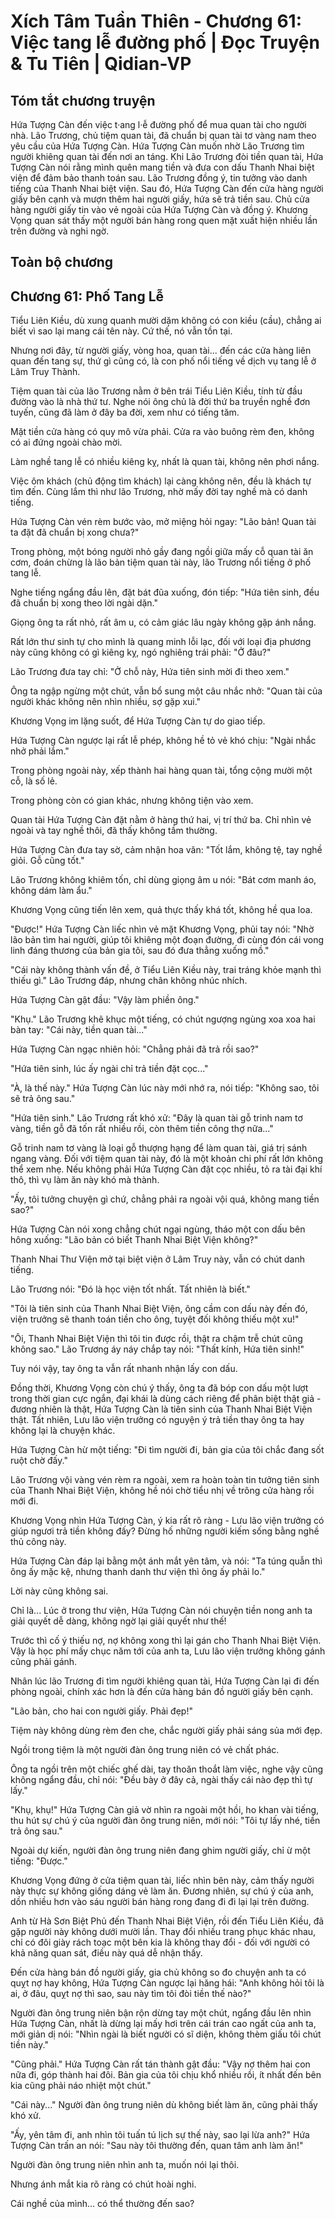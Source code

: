 # Xích Tâm Tuần Thiên - Chương 61: Việc tang lễ đường phố | Đọc Truyện & Tu Tiên | Qidian-VP



## Tóm tắt chương truyện

Hứa Tượng Càn đến việc t·ang l·ễ đường phố để mua quan tài cho người nhà. Lão Trương, chủ tiệm quan tài, đã chuẩn bị quan tài tơ vàng nam theo yêu cầu của Hứa Tượng Càn. Hứa Tượng Càn muốn nhờ Lão Trương tìm người khiêng quan tài đến nơi an táng. Khi Lão Trương đòi tiền quan tài, Hứa Tượng Càn nói rằng mình quên mang tiền và đưa con dấu Thanh Nhai biệt viện để đảm bảo thanh toán sau. Lão Trương đồng ý, tin tưởng vào danh tiếng của Thanh Nhai biệt viện. Sau đó, Hứa Tượng Càn đến cửa hàng người giấy bên cạnh và mượn thêm hai người giấy, hứa sẽ trả tiền sau. Chủ cửa hàng người giấy tin vào vẻ ngoài của Hứa Tượng Càn và đồng ý. Khương Vọng quan sát thấy một người bán hàng rong quen mặt xuất hiện nhiều lần trên đường và nghi ngờ.


## Toàn bộ chương

## Chương 61: Phố Tang Lễ

Tiểu Liên Kiều, dù xung quanh mười dặm không có con kiều (cầu), chẳng ai biết vì sao lại mang cái tên này. Cứ thế, nó vẫn tồn tại.

Nhưng nơi đây, từ người giấy, vòng hoa, quan tài... đến các cửa hàng liên quan đến tang sự, thứ gì cũng có, là con phố nổi tiếng về dịch vụ tang lễ ở Lâm Truy Thành.

Tiệm quan tài của lão Trương nằm ở bên trái Tiểu Liên Kiều, tính từ đầu đường vào là nhà thứ tư. Nghe nói ông chủ là đời thứ ba truyền nghề đơn tuyến, cũng đã làm ở đây ba đời, xem như có tiếng tăm.

Mặt tiền cửa hàng có quy mô vừa phải. Cửa ra vào buông rèm đen, không có ai đứng ngoài chào mời.

Làm nghề tang lễ có nhiều kiêng kỵ, nhất là quan tài, không nên phơi nắng.

Việc ôm khách (chủ động tìm khách) lại càng không nên, đều là khách tự tìm đến. Cùng lắm thì như lão Trương, nhờ mấy đời tay nghề mà có danh tiếng.

Hứa Tượng Càn vén rèm bước vào, mở miệng hỏi ngay: "Lão bản! Quan tài ta đặt đã chuẩn bị xong chưa?"

Trong phòng, một bóng người nhỏ gầy đang ngồi giữa mấy cỗ quan tài ăn cơm, đoán chừng là lão bản tiệm quan tài này, lão Trương nổi tiếng ở phố tang lễ.

Nghe tiếng ngẩng đầu lên, đặt bát đũa xuống, đón tiếp: "Hứa tiên sinh, đều đã chuẩn bị xong theo lời ngài dặn."

Giọng ông ta rất nhỏ, rất âm u, có cảm giác lâu ngày không gặp ánh nắng.

Rất lớn thư sinh tự cho mình là quang minh lỗi lạc, đối với loại địa phương này cũng không có gì kiêng kỵ, ngó nghiêng trái phải: "Ở đâu?"

Lão Trương đưa tay chỉ: "Ở chỗ này, Hứa tiên sinh mời đi theo xem."

Ông ta ngập ngừng một chút, vẫn bổ sung một câu nhắc nhở: "Quan tài của người khác không nên nhìn nhiều, sợ gặp xui."

Khương Vọng im lặng suốt, để Hứa Tượng Càn tự do giao tiếp.

Hứa Tượng Càn ngược lại rất lễ phép, không hề tỏ vẻ khó chịu: "Ngài nhắc nhở phải lắm."

Trong phòng ngoài này, xếp thành hai hàng quan tài, tổng cộng mười một cỗ, là số lẻ.

Trong phòng còn có gian khác, nhưng không tiện vào xem.

Quan tài Hứa Tượng Càn đặt nằm ở hàng thứ hai, vị trí thứ ba. Chỉ nhìn vẻ ngoài và tay nghề thôi, đã thấy không tầm thường.

Hứa Tượng Càn đưa tay sờ, cảm nhận hoa văn: "Tốt lắm, không tệ, tay nghề giỏi. Gỗ cũng tốt."

Lão Trương không khiêm tốn, chỉ dùng giọng âm u nói: "Bát cơm manh áo, không dám làm ẩu."

Khương Vọng cũng tiến lên xem, quả thực thấy khá tốt, không hề qua loa.

"Được!" Hứa Tượng Càn liếc nhìn vẻ mặt Khương Vọng, phủi tay nói: "Nhờ lão bản tìm hai người, giúp tôi khiêng một đoạn đường, đi cùng đón cái vong linh đáng thương của bản gia tôi, sau đó đưa thẳng xuống mồ."

"Cái này không thành vấn đề, ở Tiểu Liên Kiều này, trai tráng khỏe mạnh thì thiếu gì." Lão Trương đáp, nhưng chân không nhúc nhích.

Hứa Tượng Càn gật đầu: "Vậy làm phiền ông."

"Khụ." Lão Trương khẽ khục một tiếng, có chút ngượng ngùng xoa xoa hai bàn tay: "Cái này, tiền quan tài..."

Hứa Tượng Càn ngạc nhiên hỏi: "Chẳng phải đã trả rồi sao?"

"Hứa tiên sinh, lúc ấy ngài chỉ trả tiền đặt cọc..."

"À, là thế này." Hứa Tượng Càn lúc này mới nhớ ra, nói tiếp: "Không sao, tôi sẽ trả ông sau."

"Hứa tiên sinh." Lão Trương rất khó xử: "Đây là quan tài gỗ trinh nam tơ vàng, tiền gỗ đã tốn rất nhiều rồi, còn thêm tiền công thợ nữa..."

Gỗ trinh nam tơ vàng là loại gỗ thượng hạng để làm quan tài, giá trị sánh ngang vàng. Đối với tiệm quan tài này, đó là một khoản chi phí rất lớn không thể xem nhẹ. Nếu không phải Hứa Tượng Càn đặt cọc nhiều, tỏ ra tài đại khí thô, thì vụ làm ăn này khó mà thành.

"Ấy, tôi tưởng chuyện gì chứ, chẳng phải ra ngoài vội quá, không mang tiền sao?"

Hứa Tượng Càn nói xong chẳng chút ngại ngùng, tháo một con dấu bên hông xuống: "Lão bản có biết Thanh Nhai Biệt Viện không?"

Thanh Nhai Thư Viện mở tại biệt viện ở Lâm Truy này, vẫn có chút danh tiếng.

Lão Trương nói: "Đó là học viện tốt nhất. Tất nhiên là biết."

"Tôi là tiên sinh của Thanh Nhai Biệt Viện, ông cầm con dấu này đến đó, viện trưởng sẽ thanh toán tiền cho ông, tuyệt đối không thiếu một xu!"

"Ôi, Thanh Nhai Biệt Viện thì tôi tin được rồi, thật ra chậm trễ chút cũng không sao." Lão Trương áy náy chắp tay nói: "Thất kính, Hứa tiên sinh!"

Tuy nói vậy, tay ông ta vẫn rất nhanh nhận lấy con dấu.

Đồng thời, Khương Vọng còn chú ý thấy, ông ta đã bóp con dấu một lượt trong thời gian cực ngắn, đại khái là dùng cách riêng để phân biệt thật giả - đương nhiên là thật, Hứa Tượng Càn là tiên sinh của Thanh Nhai Biệt Viện thật. Tất nhiên, Lưu lão viện trưởng có nguyện ý trả tiền thay ông ta hay không lại là chuyện khác.

Hứa Tượng Càn hừ một tiếng: "Đi tìm người đi, bản gia của tôi chắc đang sốt ruột chờ đấy."

Lão Trương vội vàng vén rèm ra ngoài, xem ra hoàn toàn tin tưởng tiên sinh của Thanh Nhai Biệt Viện, không hề nói chờ tiểu nhị về trông cửa hàng rồi mới đi.

Khương Vọng nhìn Hứa Tượng Càn, ý kia rất rõ ràng - Lưu lão viện trưởng có giúp ngươi trả tiền không đấy? Đừng hố những người kiếm sống bằng nghề thủ công này.

Hứa Tượng Càn đáp lại bằng một ánh mắt yên tâm, và nói: "Ta túng quẫn thì ông ấy mặc kệ, nhưng thanh danh thư viện thì ông ấy phải lo."

Lời này cũng không sai.

Chỉ là... Lúc ở trong thư viện, Hứa Tượng Càn nói chuyện tiền nong anh ta giải quyết dễ dàng, không ngờ lại giải quyết như thế!

Trước thì cố ý thiếu nợ, nợ không xong thì lại gán cho Thanh Nhai Biệt Viện. Vậy là học phí mấy chục năm tới của anh ta, Lưu lão viện trưởng không gánh cũng phải gánh.

Nhân lúc lão Trương đi tìm người khiêng quan tài, Hứa Tượng Càn lại đi đến phòng ngoài, chính xác hơn là đến cửa hàng bán đồ người giấy bên cạnh.

"Lão bản, cho hai con người giấy. Phải đẹp!"

Tiệm này không dùng rèm đen che, chắc người giấy phải sáng sủa mới đẹp.

Ngồi trong tiệm là một người đàn ông trung niên có vẻ chất phác.

Ông ta ngồi trên một chiếc ghế dài, tay thoăn thoắt làm việc, nghe vậy cũng không ngẩng đầu, chỉ nói: "Đều bày ở đây cả, ngài thấy cái nào đẹp thì tự lấy."

"Khụ, khụ!" Hứa Tượng Càn giả vờ nhìn ra ngoài một hồi, ho khan vài tiếng, thu hút sự chú ý của người đàn ông trung niên, mới nói: "Tôi tự lấy nhé, tiền trả ông sau."

Ngoài dự kiến, người đàn ông trung niên đang ghim người giấy, chỉ ừ một tiếng: "Được."

Khương Vọng đứng ở cửa tiệm quan tài, liếc nhìn bên này, cảm thấy người này thực sự không giống dáng vẻ làm ăn. Đương nhiên, sự chú ý của anh, dồn nhiều hơn vào sáu người bán hàng rong đang đi đi lại lại trên đường.

Anh từ Hà Sơn Biệt Phủ đến Thanh Nhai Biệt Viện, rồi đến Tiểu Liên Kiều, đã gặp người này không dưới mười lần. Thay đổi nhiều trang phục khác nhau, chỉ có đôi giày rách toạc một bên kia là không thay đổi - đối với người có khả năng quan sát, điều này quá dễ nhận thấy.

Đến cửa hàng bán đồ người giấy, gia chủ không so đo chuyện anh ta có quỵt nợ hay không, Hứa Tượng Càn ngược lại hăng hái: "Anh không hỏi tôi là ai, ở đâu, quỵt nợ thì sao, sau này tìm tôi đòi tiền thế nào?"

Người đàn ông trung niên bận rộn dừng tay một chút, ngẩng đầu lên nhìn Hứa Tượng Càn, nhất là dừng lại mấy hơi trên cái trán cao ngất của anh ta, mới giản dị nói: "Nhìn ngài là biết người có sĩ diện, không thèm giấu tôi chút tiền này."

"Cũng phải." Hứa Tượng Càn rất tán thành gật đầu: "Vậy nợ thêm hai con nữa đi, góp thành hai đôi. Bản gia của tôi chịu khổ nhiều rồi, ít nhất đến bên kia cũng phải náo nhiệt một chút."

"Cái này..." Người đàn ông trung niên dù không biết làm ăn, cũng phải thấy khó xử.

"Ấy, yên tâm đi, anh nhìn tôi tuấn tú lịch sự thế này, sao lại lừa anh?" Hứa Tượng Càn trấn an nói: "Sau này tôi thường đến, quan tâm anh làm ăn!"

Người đàn ông trung niên nhìn anh ta, muốn nói lại thôi.

Nhưng ánh mắt kia rõ ràng có chút hoài nghi.

Cái nghề của mình... có thể thường đến sao?